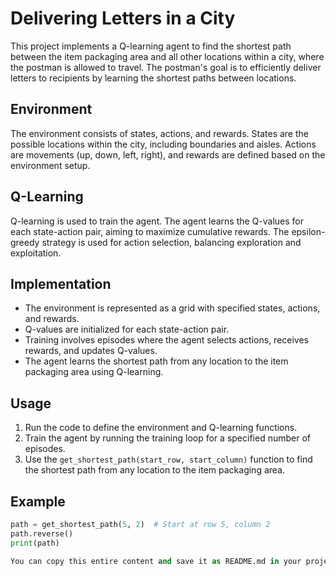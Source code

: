 # Delivering Letters in a City

This project implements a Q-learning agent to find the shortest path between the item packaging area and all other locations within a city, where the postman is allowed to travel. The postman's goal is to efficiently deliver letters to recipients by learning the shortest paths between locations.

## Environment

The environment consists of states, actions, and rewards. States are the possible locations within the city, including boundaries and aisles. Actions are movements (up, down, left, right), and rewards are defined based on the environment setup.

## Q-Learning

Q-learning is used to train the agent. The agent learns the Q-values for each state-action pair, aiming to maximize cumulative rewards. The epsilon-greedy strategy is used for action selection, balancing exploration and exploitation.

## Implementation

- The environment is represented as a grid with specified states, actions, and rewards.
- Q-values are initialized for each state-action pair.
- Training involves episodes where the agent selects actions, receives rewards, and updates Q-values.
- The agent learns the shortest path from any location to the item packaging area using Q-learning.

## Usage

1. Run the code to define the environment and Q-learning functions.
2. Train the agent by running the training loop for a specified number of episodes.
3. Use the `get_shortest_path(start_row, start_column)` function to find the shortest path from any location to the item packaging area.

## Example

```python
path = get_shortest_path(5, 2)  # Start at row 5, column 2
path.reverse()
print(path)

You can copy this entire content and save it as README.md in your project directory.
